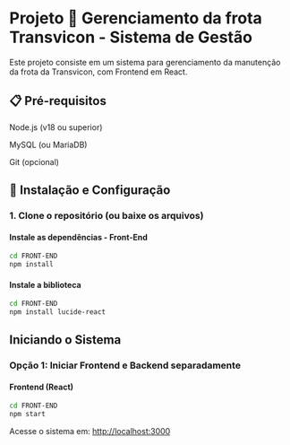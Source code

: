 # Projeto 📝 Gerenciamento da frota Transvicon - Sistema de Gestão

Este projeto consiste em um sistema para gerenciamento da manutenção da frota da Transvicon, com Frontend em React.

## 📋 Pré-requisitos

Node.js (v18 ou superior)

MySQL (ou MariaDB)

Git (opcional)

## 🚀 Instalação e Configuração

### 1. Clone o repositório (ou baixe os arquivos)


#### Instale as dependências - Front-End

```bash
cd FRONT-END
npm install
```
#### Instale a biblioteca

```bash
cd FRONT-END
npm install lucide-react
```

## Iniciando o Sistema

### Opção 1: Iniciar Frontend e Backend separadamente

#### Frontend (React)

```bash
cd FRONT-END
npm start
```

Acesse o sistema em: <http://localhost:3000>

